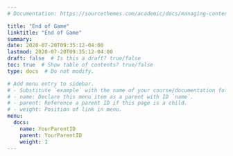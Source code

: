 ```yaml
---
# Documentation: https://sourcethemes.com/academic/docs/managing-content/

title: "End of Game"
linktitle: "End of Game"
summary:
date: 2020-07-20T09:35:12-04:00
lastmod: 2020-07-20T09:35:12-04:00
draft: false  # Is this a draft? true/false
toc: true  # Show table of contents? true/false
type: docs  # Do not modify.

# Add menu entry to sidebar.
# - Substitute `example` with the name of your course/documentation folder.
# - name: Declare this menu item as a parent with ID `name`.
# - parent: Reference a parent ID if this page is a child.
# - weight: Position of link in menu.
menu:
  docs:
    name: YourParentID
    parent: YourParentID
    weight: 1
---
```

